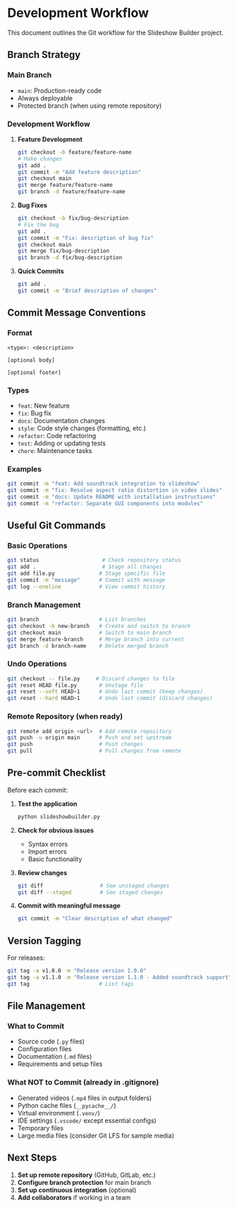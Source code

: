 # Development Workflow

This document outlines the Git workflow for the Slideshow Builder project.

## Branch Strategy

### Main Branch
- `main`: Production-ready code
- Always deployable
- Protected branch (when using remote repository)

### Development Workflow

1. **Feature Development**
   ```bash
   git checkout -b feature/feature-name
   # Make changes
   git add .
   git commit -m "Add feature description"
   git checkout main
   git merge feature/feature-name
   git branch -d feature/feature-name
   ```

2. **Bug Fixes**
   ```bash
   git checkout -b fix/bug-description
   # Fix the bug
   git add .
   git commit -m "Fix: description of bug fix"
   git checkout main
   git merge fix/bug-description
   git branch -d fix/bug-description
   ```

3. **Quick Commits**
   ```bash
   git add .
   git commit -m "Brief description of changes"
   ```

## Commit Message Conventions

### Format
```
<type>: <description>

[optional body]

[optional footer]
```

### Types
- `feat`: New feature
- `fix`: Bug fix
- `docs`: Documentation changes
- `style`: Code style changes (formatting, etc.)
- `refactor`: Code refactoring
- `test`: Adding or updating tests
- `chore`: Maintenance tasks

### Examples
```bash
git commit -m "feat: Add soundtrack integration to slideshow"
git commit -m "fix: Resolve aspect ratio distortion in video slides"
git commit -m "docs: Update README with installation instructions"
git commit -m "refactor: Separate GUI components into modules"
```

## Useful Git Commands

### Basic Operations
```bash
git status                    # Check repository status
git add .                     # Stage all changes
git add file.py              # Stage specific file
git commit -m "message"      # Commit with message
git log --oneline            # View commit history
```

### Branch Management
```bash
git branch                   # List branches
git checkout -b new-branch   # Create and switch to branch
git checkout main            # Switch to main branch
git merge feature-branch     # Merge branch into current
git branch -d branch-name    # Delete merged branch
```

### Undo Operations
```bash
git checkout -- file.py     # Discard changes to file
git reset HEAD file.py       # Unstage file
git reset --soft HEAD~1      # Undo last commit (keep changes)
git reset --hard HEAD~1      # Undo last commit (discard changes)
```

### Remote Repository (when ready)
```bash
git remote add origin <url>  # Add remote repository
git push -u origin main      # Push and set upstream
git push                     # Push changes
git pull                     # Pull changes from remote
```

## Pre-commit Checklist

Before each commit:

1. **Test the application**
   ```bash
   python slideshowbuilder.py
   ```

2. **Check for obvious issues**
   - Syntax errors
   - Import errors
   - Basic functionality

3. **Review changes**
   ```bash
   git diff                  # See unstaged changes
   git diff --staged         # See staged changes
   ```

4. **Commit with meaningful message**
   ```bash
   git commit -m "Clear description of what changed"
   ```

## Version Tagging

For releases:
```bash
git tag -a v1.0.0 -m "Release version 1.0.0"
git tag -a v1.1.0 -m "Release version 1.1.0 - Added soundtrack support"
git tag                      # List tags
```

## File Management

### What to Commit
- Source code (`.py` files)
- Configuration files
- Documentation (`.md` files)
- Requirements and setup files

### What NOT to Commit (already in .gitignore)
- Generated videos (`.mp4` files in output folders)
- Python cache files (`__pycache__/`)
- Virtual environment (`.venv/`)
- IDE settings (`.vscode/` except essential configs)
- Temporary files
- Large media files (consider Git LFS for sample media)

## Next Steps

1. **Set up remote repository** (GitHub, GitLab, etc.)
2. **Configure branch protection** for main branch
3. **Set up continuous integration** (optional)
4. **Add collaborators** if working in a team